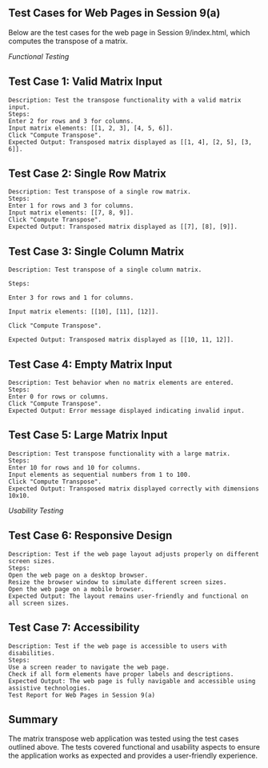 ## Test Cases for Web Pages in Session 9(a)
Below are the test cases for the web page in Session 9/index.html, which computes the transpose of a matrix.

*Functional Testing*
## Test Case 1: Valid Matrix Input

    Description: Test the transpose functionality with a valid matrix input.
    Steps:
    Enter 2 for rows and 3 for columns.
    Input matrix elements: [[1, 2, 3], [4, 5, 6]].
    Click "Compute Transpose".
    Expected Output: Transposed matrix displayed as [[1, 4], [2, 5], [3, 6]].

## Test Case 2: Single Row Matrix

    Description: Test transpose of a single row matrix.
    Steps:
    Enter 1 for rows and 3 for columns.
    Input matrix elements: [[7, 8, 9]].
    Click "Compute Transpose".
    Expected Output: Transposed matrix displayed as [[7], [8], [9]].

## Test Case 3: Single Column Matrix

    Description: Test transpose of a single column matrix.

    Steps:

    Enter 3 for rows and 1 for columns.

    Input matrix elements: [[10], [11], [12]].

    Click "Compute Transpose".

    Expected Output: Transposed matrix displayed as [[10, 11, 12]].

## Test Case 4: Empty Matrix Input

    Description: Test behavior when no matrix elements are entered.
    Steps:
    Enter 0 for rows or columns.
    Click "Compute Transpose".
    Expected Output: Error message displayed indicating invalid input.

## Test Case 5: Large Matrix Input

    Description: Test transpose functionality with a large matrix.
    Steps:
    Enter 10 for rows and 10 for columns.
    Input elements as sequential numbers from 1 to 100.
    Click "Compute Transpose".
    Expected Output: Transposed matrix displayed correctly with dimensions 10x10.

*Usability Testing*
## Test Case 6: Responsive Design

    Description: Test if the web page layout adjusts properly on different screen sizes.
    Steps:
    Open the web page on a desktop browser.
    Resize the browser window to simulate different screen sizes.
    Open the web page on a mobile browser.
    Expected Output: The layout remains user-friendly and functional on all screen sizes.

## Test Case 7: Accessibility

    Description: Test if the web page is accessible to users with disabilities.
    Steps:
    Use a screen reader to navigate the web page.
    Check if all form elements have proper labels and descriptions.
    Expected Output: The web page is fully navigable and accessible using assistive technologies.
    Test Report for Web Pages in Session 9(a)

## Summary
The matrix transpose web application was tested using the test cases outlined above. The tests covered functional and usability aspects to ensure the application works as expected and provides a user-friendly experience.

